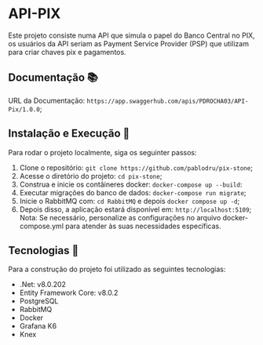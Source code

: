 # API-PIX

Este projeto consiste numa API que simula o papel do Banco Central no PIX, os usuários da API seriam as Payment Service Provider (PSP) que utilizam para criar chaves pix e pagamentos.

## Documentação 📚

URL da Documentação: `https://app.swaggerhub.com/apis/PDROCHA03/API-Pix/1.0.0`;

## Instalação e Execução 🚀

Para rodar o projeto localmente, siga os seguinter passos:

1. Clone o repositório: `git clone https://github.com/pablodru/pix-stone`;
2. Acesse o diretório do projeto: `cd pix-stone`;
3. Construa e inicie os contâineres docker: `docker-compose up --build`:
4. Executar migrações do banco de dados: `docker-compose run migrate`;
5. Inicie o RabbitMQ com: `cd RabbitMQ` e depois `docker compose up -d`;
6. Depois disso, a aplicação estará disponível em: `http://localhost:5109`;
Nota: Se necessário, personalize as configurações no arquivo docker-compose.yml para atender às suas necessidades específicas.

## Tecnologias 🔧

Para a construção do projeto foi utilizado as seguintes tecnologias:

- .Net: v8.0.202
- Entity Framework Core: v8.0.2
- PostgreSQL
- RabbitMQ
- Docker
- Grafana K6
- Knex

